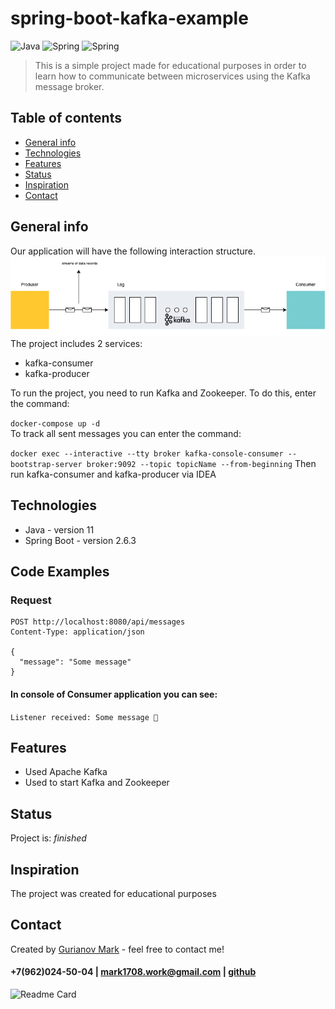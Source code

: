 # spring-boot-kafka-example
![Java](https://img.shields.io/badge/-Java-0a0a0a?style=for-the-badge&logo=Java) ![Spring](https://img.shields.io/badge/-Spring-0a0a0a?style=for-the-badge&logo=Spring) 
![Spring](https://img.shields.io/badge/-Kafka-0a0a0a?style=for-the-badge&logo=apachekafka)
<br/>

>This is a simple project made for educational purposes in order to learn how to communicate between microservices using the Kafka message broker.

## Table of contents
* [General info](#general-info)
* [Technologies](#technologies)
* [Features](#features)
* [Status](#status)
* [Inspiration](#inspiration)
* [Contact](#contact)

## General info
Our application will have the following interaction structure.
<br/>
![architecture](https://github.com/Mark1708/spring-boot-kafka-example/blob/main/assets/kafka.drawio.png?raw=true)
<br/>
The project includes 2 services:
* kafka-consumer
* kafka-producer


To run the project, you need to run Kafka and Zookeeper. To do this, enter the command:

  `docker-compose up -d`
<br/>
To track all sent messages you can enter the command:

`docker exec --interactive --tty broker kafka-console-consumer --bootstrap-server broker:9092 --topic topicName --from-beginning`
Then run kafka-consumer and kafka-producer via IDEA
<br/>

## Technologies
* Java - version 11
* Spring Boot - version 2.6.3

## Code Examples
### Request
```
POST http://localhost:8080/api/messages
Content-Type: application/json

{
  "message": "Some message"
}
```
#### In console of Consumer application you can see:
`Listener received: Some message 🎉`

## Features
* Used Apache Kafka
* Used to start Kafka and Zookeeper

## Status
Project is: _finished_

## Inspiration
The project was created for educational purposes

## Contact
Created by [Gurianov Mark](https://mark1708.github.io/) - feel free to contact me!
#### +7(962)024-50-04 | mark1708.work@gmail.com | [github](http://github.com/Mark1708)

![Readme Card](https://github-readme-stats.vercel.app/api/pin/?username=mark1708&repo=spring-boot-kafka-example&theme=chartreuse-dark&show_icons=true)